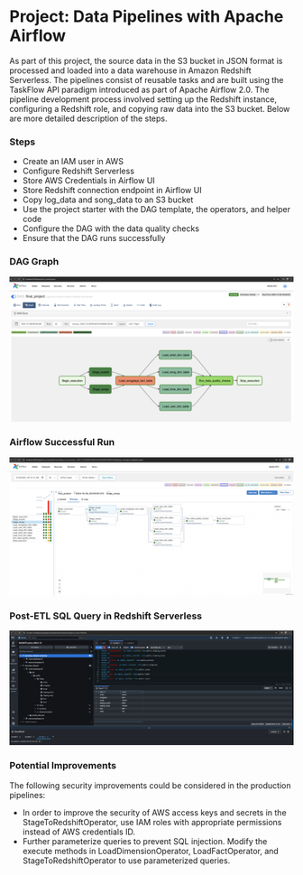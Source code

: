 # Project: Data Pipelines with Apache Airflow

As part of this project, the source data in the S3 bucket in JSON format is processed and loaded into a data warehouse in Amazon Redshift Serverless. The pipelines consist of reusable tasks and are built using the TaskFlow API paradigm introduced as part of Apache Airflow 2.0. The pipeline development process involved setting up the Redshift instance, configuring a Redshift role, and copying raw data into the S3 bucket.  Below are more detailed description of the steps.

### Steps

- Create an IAM user in AWS
- Configure Redshift Serverless
- Store AWS Credentials in Airflow UI
- Store Redshift connection endpoint in Airflow UI
- Copy log_data and song_data to an S3 bucket
- Use the project starter with the DAG template, the operators, and helper code
- Configure the DAG with the data quality checks
- Ensure that the DAG runs successfully

### DAG Graph
![DAG Graph](images/DAG_graph.png "This is an image of the final project DAG graph")

### Airflow Successful Run
![Successful Run of DAG](images/Airflow_successful_run.png "This is an image of a successful run of the final project DAG process")

### Post-ETL SQL Query in Redshift Serverless
![Redshift Query](images/Redshift_Serverless_post_ETL_query.png "This is an image of a SQL query in Redshift")

### Potential Improvements

The following security improvements could be considered in the production pipelines:
- In order to improve the security of AWS access keys and secrets in the StageToRedshiftOperator, use IAM roles with appropriate permissions instead of AWS credentials ID.
- Further parameterize queries to prevent SQL injection. Modify the execute methods in LoadDimensionOperator, LoadFactOperator, and StageToRedshiftOperator to use parameterized queries.
